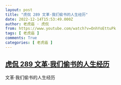 ```yaml
---
layout: post
title: "虎侃 289 文革·我们偷书的人生经历"
date: 2022-12-14T15:53:49.000Z
author: 老虎庙 · 虎侃
from: https://www.youtube.com/watch?v=OnhYoEttuPk
tags: [ 老虎庙 ]
comments: True
categories: [ 老虎庙 ]
---
```

<!--1671033229000-->
[虎侃 289 文革·我们偷书的人生经历](https://www.youtube.com/watch?v=OnhYoEttuPk)
------

<div>
文革·我们偷书的人生经历
</div>
